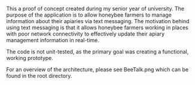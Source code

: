 This a proof of concept created during my senior year of university. The purpose of the application is to allow honeybee farmers to manage information
about their apiaries via text messaging. The motivation behind using text messaging is that it allows honeybee farmers working in places with 
poor network connectivity to effectively update their apiary management information in real-time.

The code is not unit-tested, as the primary goal was creating a functional, working prototype.

For an overview of the architecture, please see BeeTalk.png which can be found in the root directory.

